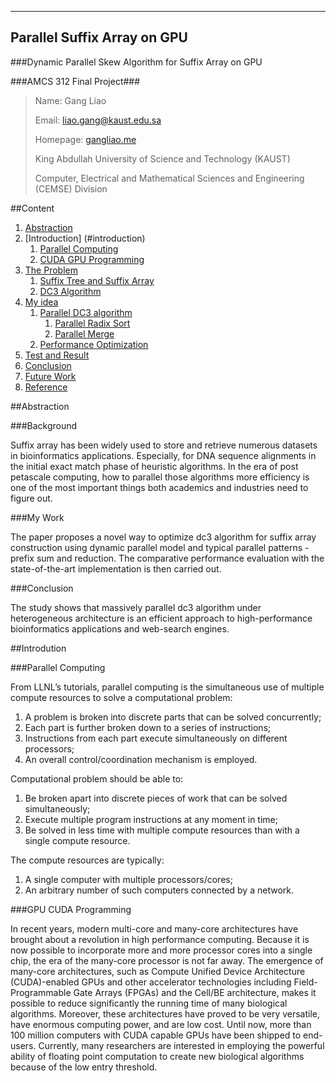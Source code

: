----------------------------
Parallel Suffix Array on GPU
----------------------------

###Dynamic Parallel Skew Algorithm for Suffix Array on GPU

###AMCS 312 Final Project###

>Name: Gang Liao
>
>Email: liao.gang@kaust.edu.sa
>
>Homepage: [gangliao.me](http://gangliao.me)
>
>King Abdullah University of Science and Technology (KAUST)
>
>Computer, Electrical and Mathematical Sciences and Engineering (CEMSE) Division

##Content

1. [Abstraction](#abstraction)
1. [Introduction] (#introduction)
    1. [Parallel Computing](#parallel)
    1. [CUDA GPU Programming](#GPU)
1. [The Problem](#problem)
    1. [Suffix Tree and Suffix Array](#suffix)
    1. [DC3 Algorithm](#dc3)
1. [My idea](#idea)
    1. [Parallel DC3 algorithm](#parallel_dc3)
        1. [Parallel Radix Sort](#radix)
        1. [Parallel Merge](#merge)
    1. [Performance Optimization](#performance)
1. [Test and Result](#test)
1. [Conclusion](#conclusion) 
1. [Future Work](#future)
1. [Reference](#reference)


##<a id =”Abstraction”>Abstraction</a>

###Background

Suffix array has been widely used to store and retrieve numerous datasets in
bioinformatics applications. Especially, for DNA sequence alignments in the initial 
exact match phase of heuristic algorithms. In the era of post petascale computing, how
to parallel those algorithms more efficiency is one of the most important things both academics and 
industries need to figure out. 

###My Work

The paper proposes a novel way to optimize dc3 algorithm for suffix array construction  using dynamic parallel model
and typical parallel patterns - prefix sum and reduction. The comparative performance 
evaluation with the state-of-the-art implementation is then carried out.

###Conclusion

The study shows that massively parallel dc3 algorithm under heterogeneous architecture
is an efficient approach to high-performance bioinformatics applications and web-search engines.

##<a id =”introduction”>Introdution</a>

###<a id=”parallel”>Parallel Computing</a>

From LLNL’s tutorials, parallel computing is the simultaneous use of multiple compute resources
to solve a computational problem:

1. A problem is broken into discrete parts that can be solved concurrently;
1. Each part is further broken down to a series of instructions;
1. Instructions from each part execute simultaneously on different processors;
1. An overall control/coordination mechanism is employed.

Computational problem should be able to:

1. Be broken apart into discrete pieces of work that can be solved simultaneously;
2. Execute multiple program instructions at any moment in time;
3. Be solved in less time with multiple compute resources than with a single compute resource.

The compute resources are typically:

1. A single computer with multiple processors/cores;
2. An arbitrary number of such computers connected by a network.

###<a id =”GPU”>GPU CUDA Programming</a>

In recent years, modern multi-core and many-core architectures have brought about a 
revolution in high performance computing. Because it is now possible to incorporate 
more and more processor cores into a single chip, the era of the many-core processor 
is not far away. The emergence of many-core architectures, such as Compute Unified 
Device Architecture (CUDA)-enabled GPUs and other accelerator technologies 
including Field-Programmable Gate Arrays (FPGAs) and the Cell/BE architecture, 
makes it possible to reduce significantly the running time of many biological 
algorithms. Moreover, these architectures have proved to be very versatile, have 
enormous computing power, and are low cost. Until now, more than 100 million 
computers with CUDA capable GPUs have been shipped to end-users. Currently, 
many researchers are interested in employing the powerful ability of floating point 
computation to create new biological algorithms because of the low entry threshold.

